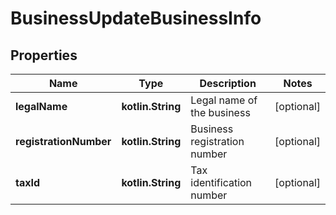 
# BusinessUpdateBusinessInfo

## Properties
| Name | Type | Description | Notes |
| ------------ | ------------- | ------------- | ------------- |
| **legalName** | **kotlin.String** | Legal name of the business |  [optional] |
| **registrationNumber** | **kotlin.String** | Business registration number |  [optional] |
| **taxId** | **kotlin.String** | Tax identification number |  [optional] |



